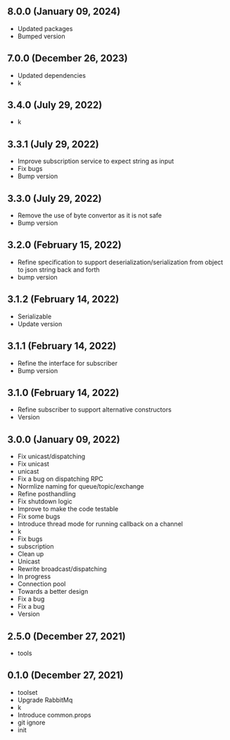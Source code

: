 ## 8.0.0 (January 09, 2024)
  - Updated packages
  - Bumped version

## 7.0.0 (December 26, 2023)
  - Updated dependencies
  - k

## 3.4.0 (July 29, 2022)
  - k

## 3.3.1 (July 29, 2022)
  - Improve subscription service to expect string as input
  - Fix bugs
  - Bump version

## 3.3.0 (July 29, 2022)
  - Remove the use of byte convertor as it is not safe
  - Bump version

## 3.2.0 (February 15, 2022)
  - Refine specification to support deserialization/serialization from object to json string back and forth
  - bump version

## 3.1.2 (February 14, 2022)
  - Serializable
  - Update version

## 3.1.1 (February 14, 2022)
  - Refine the interface for subscriber
  - Bump version

## 3.1.0 (February 14, 2022)
  - Refine subscriber to support alternative constructors
  - Version

## 3.0.0 (January 09, 2022)
  - Fix unicast/dispatching
  - Fix unicast
  - unicast
  - Fix a bug on dispatching RPC
  - Normlize naming for queue/topic/exchange
  - Refine posthandling
  - Fix shutdown logic
  - Improve to make the code testable
  - Fix some bugs
  - Introduce thread mode for running callback on a channel
  - k
  - Fix bugs
  - subscription
  - Clean up
  - Unicast
  - Rewrite broadcast/dispatching
  - In progress
  - Connection pool
  - Towards a better design
  - Fix a bug
  - Fix a bug
  - Version

## 2.5.0 (December 27, 2021)
  - tools

## 0.1.0 (December 27, 2021)
  - toolset
  - Upgrade RabbitMq
  - k
  - Introduce common.props
  - git ignore
  - init

